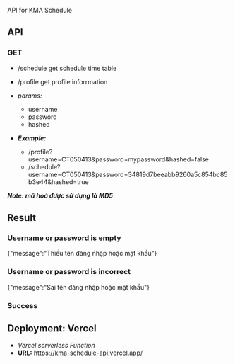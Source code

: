 API for KMA Schedule
## API

### GET
- /schedule   get schedule time table
- /profile    get profile inforrmation
  
- *params:*
  - username
  - password
  - hashed
- ***Example:***
  - /profile?username=CT050413&password=mypassword&hashed=false
  - /schedule?username=CT050413&password=34819d7beeabb9260a5c854bc85b3e44&hashed=true
  
***Note: mã hoá được sử dụng là MD5***
  
## Result
  
### Username or password is empty
  
{"message":"Thiếu tên đăng nhập hoặc mật khẩu"}
  
### Username or password is incorrect
  
{"message":"Sai tên đăng nhập hoặc mật khẩu"}
  
### Success

## Deployment: Vercel

- *Vercel serverless Function*
- **URL:** https://kma-schedule-api.vercel.app/
